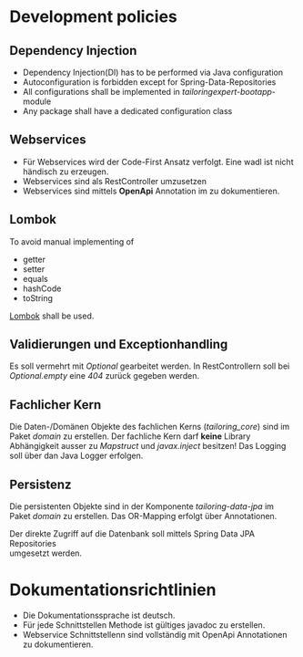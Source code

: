 # Development policies

## Dependency Injection

* Dependency Injection(DI) has to be performed via Java configuration
* Autoconfiguration is forbidden except for Spring-Data-Repositories
* All configurations shall be implemented in _tailoringexpert-bootapp_-module
* Any package shall have a dedicated configuration class

## Webservices
*	Für Webservices wird der Code-First Ansatz verfolgt. Eine wadl ist nicht händisch zu erzeugen.
*	Webservices sind als RestController umzusetzen
*	Webservices sind mittels **OpenApi** Annotation im zu dokumentieren.

## Lombok

To avoid manual implementing of

*	getter
*	setter
*	equals
*	hashCode
*	toString

[Lombok](https://projectlombok.org "Lombok") shall be used.


## Validierungen und Exceptionhandling

Es soll vermehrt mit _Optional_ gearbeitet werden. In RestControllern soll
bei _Optional.empty_ eine _404_ zurück gegeben werden.

## Fachlicher Kern

Die Daten-/Domänen Objekte des fachlichen Kerns (_tailoring_core_) sind im
Paket _domain_ zu erstellen.
Der fachliche Kern darf __keine__ Library Abhängigkeit ausser zu _Mapstruct_
und _javax.inject_ besitzen!
Das Logging soll über dan Java Logger erfolgen.

## Persistenz

Die persistenten Objekte sind in der Komponente _tailoring-data-jpa_ im Paket _domain_ zu erstellen.
Das OR-Mapping erfolgt über Annotationen.

Der direkte Zugriff auf die Datenbank soll mittels Spring Data JPA Repositories  
umgesetzt werden.

# Dokumentationsrichtlinien

*	Die Dokumentationssprache ist deutsch.
*	Für jede Schnittstellen Methode ist gültiges javadoc zu erstellen.
*	Webservice Schnittstellenn sind vollständig mit OpenApi Annotationen zu dokumentieren.

